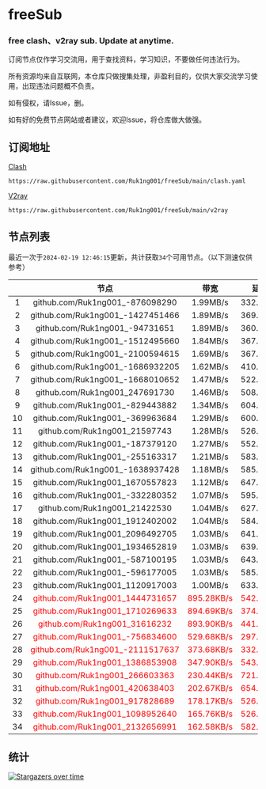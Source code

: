 # freeSub
### free clash、v2ray sub. Update at anytime.

订阅节点仅作学习交流用，用于查找资料，学习知识，不要做任何违法行为。

所有资源均来自互联网，本仓库只做搜集处理，非盈利目的，仅供大家交流学习使用，出现违法问题概不负责。

如有侵权，请Issue，删。

如有好的免费节点网站或者建议，欢迎Issue，将仓库做大做强。

## 订阅地址
[Clash](https://raw.githubusercontent.com/Ruk1ng001/freeSub/main/clash.yaml)
```
https://raw.githubusercontent.com/Ruk1ng001/freeSub/main/clash.yaml
```
[V2ray](https://raw.githubusercontent.com/Ruk1ng001/freeSub/main/v2ray)
```
https://raw.githubusercontent.com/Ruk1ng001/freeSub/main/v2ray
```

## 节点列表

最近一次于`2024-02-19 12:46:15`更新，共计获取`34`个可用节点。（以下测速仅供参考）

|  | 节点 | 带宽 | 延迟 |
|:-:|:--:|:--:|:--:|
 | 1 | github.com/Ruk1ng001_-876098290 | 1.99MB/s | 332.00ms |
 | 2 | github.com/Ruk1ng001_-1427451466 | 1.89MB/s | 369.00ms |
 | 3 | github.com/Ruk1ng001_-94731651 | 1.89MB/s | 360.00ms |
 | 4 | github.com/Ruk1ng001_-1512495660 | 1.84MB/s | 367.00ms |
 | 5 | github.com/Ruk1ng001_-2100594615 | 1.69MB/s | 367.00ms |
 | 6 | github.com/Ruk1ng001_-1686932205 | 1.62MB/s | 410.00ms |
 | 7 | github.com/Ruk1ng001_-1668010652 | 1.47MB/s | 522.00ms |
 | 8 | github.com/Ruk1ng001_247691730 | 1.46MB/s | 508.00ms |
 | 9 | github.com/Ruk1ng001_-829443882 | 1.34MB/s | 604.00ms |
 | 10 | github.com/Ruk1ng001_-369963684 | 1.29MB/s | 600.00ms |
 | 11 | github.com/Ruk1ng001_21597743 | 1.28MB/s | 526.00ms |
 | 12 | github.com/Ruk1ng001_-187379120 | 1.27MB/s | 552.00ms |
 | 13 | github.com/Ruk1ng001_-255163317 | 1.21MB/s | 583.00ms |
 | 14 | github.com/Ruk1ng001_-1638937428 | 1.18MB/s | 585.00ms |
 | 15 | github.com/Ruk1ng001_1670557823 | 1.12MB/s | 647.00ms |
 | 16 | github.com/Ruk1ng001_-332280352 | 1.07MB/s | 595.00ms |
 | 17 | github.com/Ruk1ng001_21422530 | 1.04MB/s | 627.00ms |
 | 18 | github.com/Ruk1ng001_1912402002 | 1.04MB/s | 584.00ms |
 | 19 | github.com/Ruk1ng001_2096492705 | 1.03MB/s | 641.00ms |
 | 20 | github.com/Ruk1ng001_1934652819 | 1.03MB/s | 639.00ms |
 | 21 | github.com/Ruk1ng001_-587100195 | 1.03MB/s | 643.00ms |
 | 22 | github.com/Ruk1ng001_-596177005 | 1.03MB/s | 585.00ms |
 | 23 | github.com/Ruk1ng001_1120917003 | 1.00MB/s | 633.00ms |
 | 24 | <font color=red>github.com/Ruk1ng001_1444731657</font> | <font color=red>895.28KB/s</font> | <font color=red>542.00ms</font> |
 | 25 | <font color=red>github.com/Ruk1ng001_1710269633</font> | <font color=red>894.69KB/s</font> | <font color=red>374.00ms</font> |
 | 26 | <font color=red>github.com/Ruk1ng001_31616232</font> | <font color=red>893.90KB/s</font> | <font color=red>441.00ms</font> |
 | 27 | <font color=red>github.com/Ruk1ng001_-756834600</font> | <font color=red>529.68KB/s</font> | <font color=red>297.00ms</font> |
 | 28 | <font color=red>github.com/Ruk1ng001_-2111517637</font> | <font color=red>373.68KB/s</font> | <font color=red>332.00ms</font> |
 | 29 | <font color=red>github.com/Ruk1ng001_1386853908</font> | <font color=red>347.90KB/s</font> | <font color=red>543.00ms</font> |
 | 30 | <font color=red>github.com/Ruk1ng001_266603363</font> | <font color=red>230.44KB/s</font> | <font color=red>721.00ms</font> |
 | 31 | <font color=red>github.com/Ruk1ng001_420638403</font> | <font color=red>202.67KB/s</font> | <font color=red>654.00ms</font> |
 | 32 | <font color=red>github.com/Ruk1ng001_917828689</font> | <font color=red>178.17KB/s</font> | <font color=red>526.00ms</font> |
 | 33 | <font color=red>github.com/Ruk1ng001_1098952640</font> | <font color=red>165.76KB/s</font> | <font color=red>526.00ms</font> |
 | 34 | <font color=red>github.com/Ruk1ng001_2132656991</font> | <font color=red>162.58KB/s</font> | <font color=red>582.00ms</font> |


## 统计

[![Stargazers over time](https://starchart.cc/Ruk1ng001/freeSub.svg)](https://starchart.cc/Ruk1ng001/freeSub)